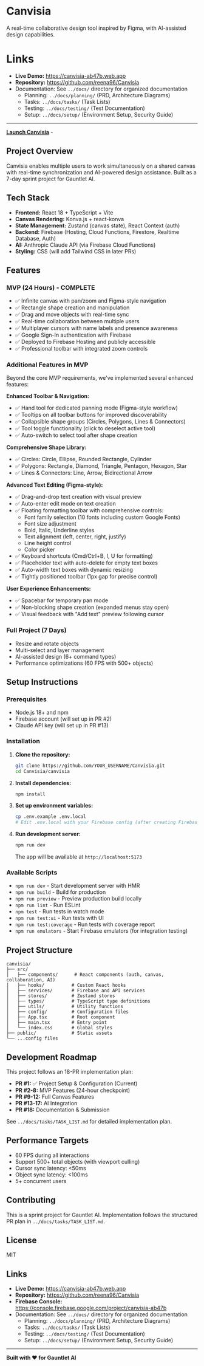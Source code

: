 # Canvisia

A real-time collaborative design tool inspired by Figma, with AI-assisted design capabilities.

# Links
- **Live Demo:** https://canvisia-ab47b.web.app
- **Repository:** https://github.com/reena96/Canvisia
- Documentation: See `../docs/` directory for organized documentation
  - Planning: `../docs/planning/` (PRD, Architecture Diagrams)
  - Tasks: `../docs/tasks/` (Task Lists)
  - Testing: `../docs/testing/` (Test Documentation)
  - Setup: `../docs/setup/` (Environment Setup, Security Guide)

---

**[Launch Canvisia](https://canvisia-ab47b.web.app)** - 

## Project Overview

Canvisia enables multiple users to work simultaneously on a shared canvas with real-time synchronization and AI-powered design assistance. Built as a 7-day sprint project for Gauntlet AI.

## Tech Stack

- **Frontend:** React 18 + TypeScript + Vite
- **Canvas Rendering:** Konva.js + react-konva
- **State Management:** Zustand (canvas state), React Context (auth)
- **Backend:** Firebase (Hosting, Cloud Functions, Firestore, Realtime Database, Auth)
- **AI:** Anthropic Claude API (via Firebase Cloud Functions)
- **Styling:** CSS (will add Tailwind CSS in later PRs)

## Features

### MVP (24 Hours) - COMPLETE
- ✅ Infinite canvas with pan/zoom and Figma-style navigation
- ✅ Rectangle shape creation and manipulation
- ✅ Drag and move objects with real-time sync
- ✅ Real-time collaboration between multiple users
- ✅ Multiplayer cursors with name labels and presence awareness
- ✅ Google Sign-In authentication with Firebase
- ✅ Deployed to Firebase Hosting and publicly accessible
- ✅ Professional toolbar with integrated zoom controls

### Additional Features in MVP
Beyond the core MVP requirements, we've implemented several enhanced features:

**Enhanced Toolbar & Navigation:**
- ✅ Hand tool for dedicated panning mode (Figma-style workflow)
- ✅ Tooltips on all toolbar buttons for improved discoverability
- ✅ Collapsible shape groups (Circles, Polygons, Lines & Connectors)
- ✅ Tool toggle functionality (click to deselect active tool)
- ✅ Auto-switch to select tool after shape creation

**Comprehensive Shape Library:**
- ✅ Circles: Circle, Ellipse, Rounded Rectangle, Cylinder
- ✅ Polygons: Rectangle, Diamond, Triangle, Pentagon, Hexagon, Star
- ✅ Lines & Connectors: Line, Arrow, Bidirectional Arrow

**Advanced Text Editing (Figma-style):**
- ✅ Drag-and-drop text creation with visual preview
- ✅ Auto-enter edit mode on text creation
- ✅ Floating formatting toolbar with comprehensive controls:
  - Font family selection (10 fonts including custom Google Fonts)
  - Font size adjustment
  - Bold, Italic, Underline styles
  - Text alignment (left, center, right, justify)
  - Line height control
  - Color picker
- ✅ Keyboard shortcuts (Cmd/Ctrl+B, I, U for formatting)
- ✅ Placeholder text with auto-delete for empty text boxes
- ✅ Auto-width text boxes with dynamic resizing
- ✅ Tightly positioned toolbar (1px gap for precise control)

**User Experience Enhancements:**
- ✅ Spacebar for temporary pan mode
- ✅ Non-blocking shape creation (expanded menus stay open)
- ✅ Visual feedback with "Add text" preview following cursor

### Full Project (7 Days)
- Resize and rotate objects
- Multi-select and layer management
- AI-assisted design (6+ command types)
- Performance optimizations (60 FPS with 500+ objects)

## Setup Instructions

### Prerequisites
- Node.js 18+ and npm
- Firebase account (will set up in PR #2)
- Claude API key (will set up in PR #13)

### Installation

1. **Clone the repository:**
   ```bash
   git clone https://github.com/YOUR_USERNAME/Canvisia.git
   cd Canvisia/canvisia
   ```

2. **Install dependencies:**
   ```bash
   npm install
   ```

3. **Set up environment variables:**
   ```bash
   cp .env.example .env.local
   # Edit .env.local with your Firebase config (after creating Firebase project in PR #2)
   ```

4. **Run development server:**
   ```bash
   npm run dev
   ```

   The app will be available at `http://localhost:5173`

### Available Scripts

- `npm run dev` - Start development server with HMR
- `npm run build` - Build for production
- `npm run preview` - Preview production build locally
- `npm run lint` - Run ESLint
- `npm test` - Run tests in watch mode
- `npm run test:ui` - Run tests with UI
- `npm run test:coverage` - Run tests with coverage report
- `npm run emulators` - Start Firebase emulators (for integration testing)

## Project Structure

```
canvisia/
├── src/
│   ├── components/      # React components (auth, canvas, collaboration, AI)
│   ├── hooks/          # Custom React hooks
│   ├── services/       # Firebase and API services
│   ├── stores/         # Zustand stores
│   ├── types/          # TypeScript type definitions
│   ├── utils/          # Utility functions
│   ├── config/         # Configuration files
│   ├── App.tsx         # Root component
│   ├── main.tsx        # Entry point
│   └── index.css       # Global styles
├── public/             # Static assets
└── ...config files
```

## Development Roadmap

This project follows an 18-PR implementation plan:

- **PR #1:** ✅ Project Setup & Configuration (Current)
- **PR #2-8:** MVP Features (24-hour checkpoint)
- **PR #9-12:** Full Canvas Features
- **PR #13-17:** AI Integration
- **PR #18:** Documentation & Submission

See `../docs/tasks/TASK_LIST.md` for detailed implementation plan.

## Performance Targets

- 60 FPS during all interactions
- Support 500+ total objects (with viewport culling)
- Cursor sync latency: <50ms
- Object sync latency: <100ms
- 5+ concurrent users

## Contributing

This is a sprint project for Gauntlet AI. Implementation follows the structured PR plan in `../docs/tasks/TASK_LIST.md`.

## License

MIT

## Links

- **Live Demo:** https://canvisia-ab47b.web.app
- **Repository:** https://github.com/reena96/Canvisia
- **Firebase Console:** https://console.firebase.google.com/project/canvisia-ab47b
- Documentation: See `../docs/` directory for organized documentation
  - Planning: `../docs/planning/` (PRD, Architecture Diagrams)
  - Tasks: `../docs/tasks/` (Task Lists)
  - Testing: `../docs/testing/` (Test Documentation)
  - Setup: `../docs/setup/` (Environment Setup, Security Guide)

---

**Built with ❤️ for Gauntlet AI**
